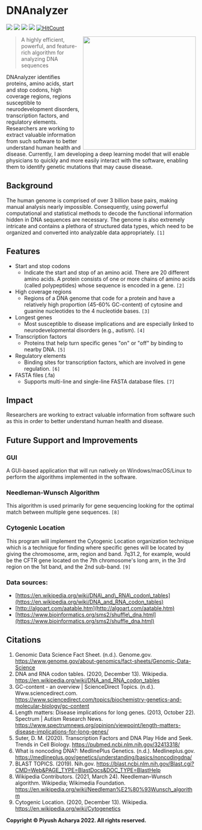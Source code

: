 # DNAnalyzer

<ig src="https://img.shields.io/badge/copyright-%C2%A9%20Piyush%20Acharya-blue" /> ![](https://wakatime.com/badge/github/Verisimilitude11/DNAnalyzer.svg) ![](https://img.shields.io/github/v/release/VERISIMILITUDE11/DNAnalyzer) ![](https://img.shields.io/github/repo-size/Verisimilitude11/DNAnalyzer) ![](https://img.shields.io/tokei/lines/github/verisimilitude11/DNAnalyzer) [![HitCount](https://hits.dwyl.com/verisimilitude11/DNAnalyzer.svg?style=flat)](http://hits.dwyl.com/verisimilitude11/DNAnalyzer)


<img src="https://user-images.githubusercontent.com/96280466/186224441-46dd2029-b9dc-4b3d-aad8-bfd1e1e62f2e.png" align="right" height="300"/>

> A highly efficient, powerful, and feature-rich algorithm for analyzing DNA sequences

DNAnalyzer identifies proteins, amino acids, start and stop codons, high coverage regions, regions susceptible to neurodevelopment disorders, transcription factors, and regulatory elements. Researchers are working to extract valuable information from such software to better understand human health and disease. Currently, I am developing a deep learning model that will enable physicians to quickly and more easily interact with the software, enabling them to identify genetic mutations that may cause disease.

Background
----------

The human genome is comprised of over 3 billion base pairs, making manual analysis nearly impossible. Consequently, using powerful computational and statistical methods to decode the functional information hidden in DNA sequences are necessary. The genome is also extremely intricate and contains a plethora of structured data types, which need to be organized and converted into analyzable data appropriately. `[1]`

Features
--------

*   Start and stop codons
    *   Indicate the start and stop of an amino acid. There are 20 different amino acids. A protein consists of one or more chains of amino acids (called polypeptides) whose sequence is encoded in a gene. `[2]`
*   High coverage regions
    *   Regions of a DNA genome that code for a protein and have a relatively high proportion (45-60% GC-content) of cytosine and guanine nucleotides to the 4 nucleotide bases. `[3]`
*   Longest genes
    *   Most susceptible to disease implications and are especially linked to neurodevelopmental disorders (e.g., autism). `[4]`
*   Transcription factors
    *   Proteins that help turn specific genes "on" or "off" by binding to nearby DNA. `[5]`
*   Regulatory elements
    *   Binding sites for transcription factors, which are involved in gene regulation. `[6]`
*   FASTA files (.fa)
    *   Supports multi-line and single-line FASTA database files. `[7]`

Impact
------

Researchers are working to extract valuable information from software such as this in order to better understand human health and disease.

Future Support and Improvements
-------------------------------

### GUI

A GUI-based application that will run natively on Windows/macOS/Linux to perform the algorithms implemented in the software.

### Needleman-Wunsch Algorithm

This algorithm is used primarily for gene sequencing looking for the optimal match between multiple gene sequences. `[8]`

### Cytogenic Location

This program will implement the Cytogenic Location organization technique which is a technique for finding where specific genes will be located by giving the chromosome, arm, region and band. 7q31.2, for example, would be the CFTR gene located on the 7th chromosome's long arm, in the 3rd region on the 1st band, and the 2nd sub-band. `[9]`

### Data sources:

*   [https://en.wikipedia.org/wiki/DNA\_and\_RNA\_codon\_tables](https://en.wikipedia.org/wiki/DNA_and_RNA_codon_tables)
*   [http://algoart.com/aatable.htm](http://algoart.com/aatable.htm)
*   [https://www.bioinformatics.org/sms2/shuffle\_dna.html](https://www.bioinformatics.org/sms2/shuffle_dna.html)

Citations
---------

1.  Genomic Data Science Fact Sheet. (n.d.). Genome.gov. https://www.genome.gov/about-genomics/fact-sheets/Genomic-Data-Science
2.  DNA and RNA codon tables. (2020, December 13). Wikipedia. https://en.wikipedia.org/wiki/DNA_and_RNA_codon_tables
3.  GC-content - an overview | ScienceDirect Topics. (n.d.). Www.sciencedirect.com. https://www.sciencedirect.com/topics/biochemistry-genetics-and-molecular-biology/gc-content
4.  Length matters: Disease implications for long genes. (2013, October 22). Spectrum | Autism Research News. https://www.spectrumnews.org/opinion/viewpoint/length-matters-disease-implications-for-long-genes/
5.  Suter, D. M. (2020). Transcription Factors and DNA Play Hide and Seek. Trends in Cell Biology. https://pubmed.ncbi.nlm.nih.gov/32413318/
6.  What is noncoding DNA?: MedlinePlus Genetics. (n.d.). Medlineplus.gov. https://medlineplus.gov/genetics/understanding/basics/noncodingdna/
7.  BLAST TOPICS. (2019). Nih.gov. https://blast.ncbi.nlm.nih.gov/Blast.cgi?CMD=Web&PAGE_TYPE=BlastDocs&DOC_TYPE=BlastHelp
8.  Wikipedia Contributors. (2021, March 24). Needleman–Wunsch algorithm. Wikipedia; Wikimedia Foundation. https://en.wikipedia.org/wiki/Needleman%E2%80%93Wunsch_algorithm
9.  Cytogenic Location. (2020, December 13). Wikipedia. https://en.wikipedia.org/wiki/Cytogenetics

**Copyright © Piyush Acharya 2022. All rights reserved.**
